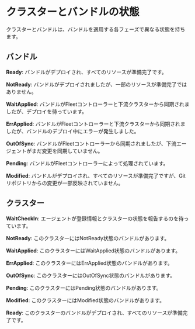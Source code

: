 # クラスターとバンドルの状態

クラスターとバンドルは、バンドルを適用する各フェーズで異なる状態を持ちます。

## バンドル

**Ready**: バンドルがデプロイされ、すべてのリソースが準備完了です。

**NotReady**: バンドルがデプロイされましたが、一部のリソースが準備完了ではありません。

**WaitApplied**: バンドルがFleetコントローラーと下流クラスターから同期されましたが、デプロイを待っています。

**ErrApplied**: バンドルがFleetコントローラーと下流クラスターから同期されましたが、バンドルのデプロイ中にエラーが発生しました。

**OutOfSync**: バンドルがFleetコントローラーから同期されましたが、下流エージェントがまだ変更を同期していません。

**Pending**: バンドルがFleetコントローラーによって処理されています。

**Modified**: バンドルがデプロイされ、すべてのリソースが準備完了ですが、Gitリポジトリからの変更が一部反映されていません。

## クラスター

**WaitCheckIn**: エージェントが登録情報とクラスターの状態を報告するのを待っています。

**NotReady**: このクラスターにはNotReady状態のバンドルがあります。

**WaitApplied**: このクラスターにはWaitApplied状態のバンドルがあります。

**ErrApplied**: このクラスターにはErrApplied状態のバンドルがあります。

**OutOfSync**: このクラスターにはOutOfSync状態のバンドルがあります。

**Pending**: このクラスターにはPending状態のバンドルがあります。

**Modified**: このクラスターにはModified状態のバンドルがあります。

**Ready**: このクラスターのバンドルがデプロイされ、すべてのリソースが準備完了です。
